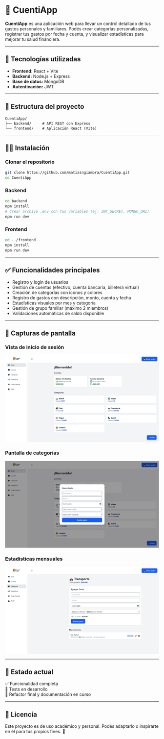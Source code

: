 # 💸 CuentiApp

**CuentiApp** es una aplicación web para llevar un control detallado de tus gastos personales y familiares. Podés crear categorías personalizadas, registrar tus gastos por fecha y cuenta, y visualizar estadísticas para mejorar tu salud financiera.

---

## 🚀 Tecnologías utilizadas

- **Frontend:** React + Vite  
- **Backend:** Node.js + Express  
- **Base de datos:** MongoDB  
- **Autenticación:** JWT

---

## 📂 Estructura del proyecto

```
CuentiApp/
├── backend/     # API REST con Express
└── frontend/    # Aplicación React (Vite)
```

---

## 🧑‍💻 Instalación

### Clonar el repositorio

```bash
git clone https://github.com/matiasngiambra/CuentiApp.git
cd CuentiApp
```

### Backend

```bash
cd backend
npm install
# Crear archivo .env con tus variables (ej: JWT_SECRET, MONGO_URI)
npm run dev
```

### Frontend

```bash
cd ../frontend
npm install
npm run dev
```

---

## ✅ Funcionalidades principales

- Registro y login de usuarios
- Gestión de cuentas (efectivo, cuenta bancaria, billetera virtual)
- Creación de categorías con iconos y colores
- Registro de gastos con descripción, monto, cuenta y fecha
- Estadísticas visuales por mes y categoría
- Gestión de grupo familiar (máximo 2 miembros)
- Validaciones automáticas de saldo disponible

---

## 📸 Capturas de pantalla

### Vista de inicio de sesión
![Login](assets/CuentiApp1.png)

### Pantalla de categorías
![Categorías](assets/CuentiApp2.png)

### Estadísticas mensuales
![Estadísticas](assets/CuentiApp3.png)

---

## 📌 Estado actual

✅ Funcionalidad completa  
🧪 Tests en desarrollo  
🧼 Refactor final y documentación en curso

---

## 📄 Licencia

Este proyecto es de uso académico y personal. Podés adaptarlo o inspirarte en él para tus propios fines. 💙
